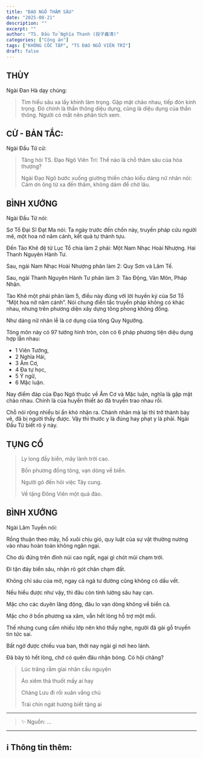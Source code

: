 ```yaml
---
title: "ĐẠO NGÔ THÂM SÂU"
date: "2025-08-21"
description: ""
excerpt: ""
author: "TS. Đầu Tử Nghĩa Thanh (投子義清)"
categories: ["Công án"]
tags: ["KHÔNG CỐC TẬP", "TS ĐẠO NGÔ VIÊN TRÍ"]
draft: false
---
```


## THÙY

Ngài Đan Hà dạy chúng:

> Tìm hiểu sâu xa lấy khinh làm trọng.
Gặp mặt chào nhau, tiếp đón kính trọng. 
> Đó chính là thần thông diệu dụng, cũng là diệu dụng của thần thông. 
> Người có mắt nên phân tích xem.

## CỬ - BẢN TẮC:

Ngài Đầu Tử cử: 

> Tăng hỏi TS. Đạo Ngô Viên Trí: Thế nào là chỗ thâm sâu của hòa thượng?
>
> Ngài Đạo Ngô bước xuống giường thiền chào kiểu dáng nữ nhân nói: Cám ơn ông từ xa đến thăm, không dám để chờ lâu.

## BÌNH XƯỚNG

Ngài Đầu Tử nói:

Sơ Tổ Đại Sĩ Đạt Ma nói: Ta ngày trước đến chốn này, truyền pháp cứu người mê, một hoa nở năm cánh, kết quả tự thành tựu.

Đến Tào Khê đệ tử Lục Tổ chia làm 2 phái: Một Nam Nhạc Hoài Nhượng. Hai Thanh Nguyên Hành Tư.

Sau, ngài Nam Nhạc Hoài Nhượng phân làm 2: Quy Sơn và Lâm Tế.

Sau, ngài Thanh Nguyên Hành Tư phân làm 3: Tào Động, Vân Môn, Pháp Nhãn.

Tào Khê một phái phân làm 5, điều này đúng với lời huyền ký của Sơ Tổ “Một hoa nở năm cánh”. 
Nói chung điển tắc truyền pháp không có khác nhau, nhưng trên phương diện xây dựng tông phong không đồng.

Như dáng nữ nhân lễ là cơ dụng của tông Quy Ngưỡng. 

Tông môn này có 97 tướng hình tròn, còn có 6 pháp phương tiện diệu dụng hợp lẫn nhau: 
- 1 Viên Tướng, 
- 2 Nghĩa Hải, 
- 3 Âm Cơ, 
- 4 Đa tự học, 
- 5 Ý ngữ, 
- 6 Mặc luận.

Nay điểm đáp của Đạo Ngô thuộc về Âm Cơ và Mặc luận, nghĩa là gặp mặt chào nhau. 
Chính là của huyền thiết áo đã truyền trao nhau rồi.

Chỗ nói rộng nhiều bí ẩn khó nhận ra. 
Chánh nhân mà lại thì trở thành bày vẽ, đã bị người thấy được. 
Vậy thì thước y là đúng hay phạt y là phải. 
Ngài Đầu Tử biết rõ ý này.

## TỤNG CỔ

> Ly long đầy biển, mây lành trời cao.
> 
> Bốn phương đồng tông, vạn dòng về biển.
> 
> Người gõ đến hỏi việc Tây cung.
> 
> Về tặng Đông Viên một quả đào.

## BÌNH XƯỚNG

Ngài Lâm Tuyền nói: 

Rồng thuận theo mây, hổ xuôi chịu gió, quy luật của sự vật thường nương vào nhau hoàn toàn không ngăn ngại. 

Cho dù đứng trên đỉnh núi cao ngất, ngại gì chót mũi chạm trời. 

Đi tận đáy biển sâu, nhận rõ gót chân chạm đất. 

Không chỉ sáu của mờ, ngay cả ngã tư đường cũng không có dấu vết. 

Nếu hiểu được như vậy, thì đâu còn tính lường sâu hay cạn.

Mặc cho các duyên lăng động, đâu lo vạn dòng không về biển cả. 

Mặc cho ở bốn phương xa xăm, vẫn hết lòng hỗ trợ một mối.

Thế nhưng cung cấm nhiều lớp nên khó thấy nghe, người đã gài gỗ truyền tin tức sai. 

Bất ngờ được chiếu vua ban, thời nay ngài gì nơi heo lánh. 

Đã bày tỏ hết lòng, chớ có quên đâu nhận bóng. Có hội chăng?

> Lúc trăng rằm giai nhân cầu nguyện
> 
> Áo xiêm thả thuốt mấy ai hay
> 
> Chàng Lưu đi rồi xuân vắng chủ
> 
> Trái chín ngát hương biết tặng ai

***

> ✨ Nguồn: ...

***

## ℹ️ Thông tin thêm:
